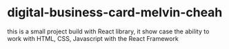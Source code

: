 # digital-business-card-melvin-cheah

this is a small project build with React library, it show case the ability to work with HTML, CSS, Javascript with the React Framework
